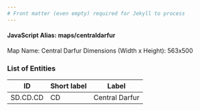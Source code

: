 ```yaml
---
# Front matter (even empty) required for Jekyll to process
---
```


#### JavaScript Alias: maps/centraldarfur

Map Name: Central Darfur
Dimensions (Width x Height): 563x500

### List of Entities

ID | Short label | Label
---|---|---|
SD.CD.CD|CD|Central Darfur
